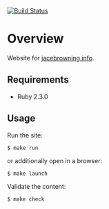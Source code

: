 [![Build Status](https://travis-ci.org/jacebrowning/jacebrowning.info.svg?branch=master)](https://travis-ci.org/jacebrowning/jacebrowning.info)

# Overview

Website for [jacebrowning.info](http://jacebrowning.info/).

## Requirements

* Ruby 2.3.0

## Usage

Run the site:

```
$ make run
```

or additionally open in a browser:

```
$ make launch
```

Validate the content:

```
$ make check
```
